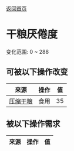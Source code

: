 [返回首页](index.md)  
# 干粮<nobr>厌倦度</nobr>  
变化范围: 0 ~ 288  
## 可被以下操作改变  
来源  |  操作  |  值  
----  |  ----  |  ----  
[压缩干粮](FoodRation.md)  |  食用  |  35  
## 被以下操作需求  
来源  |  操作  |  值  
----  |  ----  |  ----  
